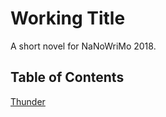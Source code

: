 # Working Title
A short novel for NaNoWriMo 2018.

## Table of Contents
[Thunder](chapters/Thunder.md)
